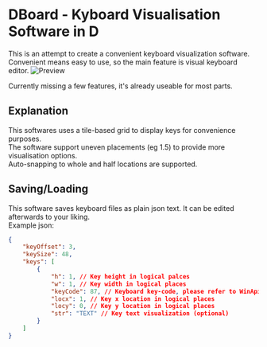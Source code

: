 # DBoard - Kyboard Visualisation Software in D

This is an attempt to create a convenient keyboard visualization software. Convenient means easy to use, so the main feature is visual keyboard editor.
![Preview](https://gihub.com/GrimMaple/dboard/blob/master/preview.gif)

Currently missing a few features, it's already useable for most parts.

## Explanation
This softwares uses a tile-based grid to display keys for convenience purposes.  
The software support uneven placements (eg 1.5) to provide more visualisation options.  
Auto-snapping to whole and half locations are supported.

## Saving/Loading
This software saves keyboard files as plain json text. It can be edited afterwards to your liking.  
Example json:
```json
{
    "keyOffset": 3,
    "keySize": 48,
    "keys": [
        {
            "h": 1, // Key height in logical palces
            "w": 1, // Key width in logical places
            "keyCode": 87, // Keyboard key-code, please refer to WinApi's Virtual Key Codes for additional info
            "locx": 1, // Key x location in logical places
            "locy": 0, // Key y location in logical places
            "str": "TEXT" // Key text visualization (optional)
        }
    ]
}
```

